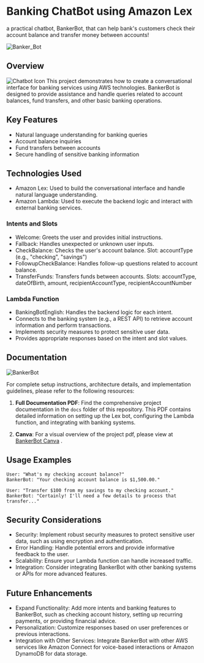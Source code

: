 # Banking ChatBot using Amazon Lex 
a practical chatbot, BankerBot, that can help bank's customers check their account balance and transfer money between accounts!

![Banker_Bot](https://www.flaticon.com/free-animated-icon/chatbot_11260829?term=chatbot&page=1&position=4&origin=search&related_id=11260829)

<a href="https://www.flaticon.com/free-animated-icons/chatbot" title="chatbot animated icons"></a>

## Overview 

![Chatbot Icon](https://www.flaticon.com/free-animated-icon/chatbot_12205168?term=chatbot&page=1&position=7&origin=search&related_id=12205168)
This project demonstrates how to create a conversational interface for banking services using AWS technologies. BankerBot is designed to provide assistance and handle queries related to account balances, fund transfers, and other basic banking operations.

## Key Features

- Natural language understanding for banking queries
- Account balance inquiries
- Fund transfers between accounts
- Secure handling of sensitive banking information

## Technologies Used

- Amazon Lex: Used to build the conversational interface and handle natural language understanding.
- Amazon Lambda: Used to execute the backend logic and interact with external banking services.

### Intents and Slots

- Welcome: Greets the user and provides initial instructions.
- Fallback: Handles unexpected or unknown user inputs.
- CheckBalance: Checks the user's account balance.
                              Slot: accountType (e.g., "checking", "savings")
- FollowupCheckBalance: Handles follow-up questions related to account balance.
- TransferFunds: Transfers funds between accounts.
                            Slots: accountType, dateOfBirth, amount, recipientAccountType, recipientAccountNumber
### Lambda Function

- BankingBotEnglish: Handles the backend logic for each intent.
- Connects to the banking system (e.g., a REST API) to retrieve account information and perform transactions.
- Implements security measures to protect sensitive user data.
- Provides appropriate responses based on the intent and slot values.

## Documentation 

![BankerBot](https://www.flaticon.com/free-animated-icon/chat-bot_11184177?term=chatbot&page=1&position=3&origin=search&related_id=11184177)

For complete setup instructions, architecture details, and implementation guidelines, please refer to the following resources:

1. **Full Documentation PDF**: Find the comprehensive project documentation in the `docs` folder of this repository. This PDF contains detailed information on setting up the Lex bot, configuring the Lambda function, and integrating with banking systems.

2. **Canva**: For a visual overview of the project pdf, please view at [BankerBot Canva]([https://www.canva.com/design/DAFxyz123/view](https://www.canva.com/design/DAGP0o7PBG8/RGXvNBZOPrWKSw4K4dLceQ/view?utm_content=DAGP0o7PBG8&utm_campaign=designshare&utm_medium=link&utm_source=editor)) .

## Usage Examples

```
User: "What's my checking account balance?"
BankerBot: "Your checking account balance is $1,500.00."

User: "Transfer $100 from my savings to my checking account."
BankerBot: "Certainly! I'll need a few details to process that transfer..."
```

## Security Considerations

- Security: Implement robust security measures to protect sensitive user data, such as using encryption and authentication.
- Error Handling: Handle potential errors and provide informative feedback to the user.
- Scalability: Ensure your Lambda function can handle increased traffic.
- Integration: Consider integrating BankerBot with other banking systems or APIs for more advanced features.


## Future Enhancements

- Expand Functionality: Add more intents and banking features to BankerBot, such as checking account history, setting up recurring payments, or providing financial advice.
- Personalization: Customize responses based on user preferences or previous interactions.
- Integration with Other Services: Integrate BankerBot with other AWS services like Amazon Connect for voice-based interactions or Amazon DynamoDB for data storage.
